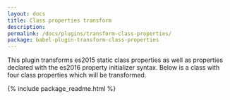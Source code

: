 ```yaml
---
layout: docs
title: Class properties transform
description:
permalink: /docs/plugins/transform-class-properties/
package: babel-plugin-transform-class-properties
---
```


This plugin transforms es2015 static class properties as well as
properties declared with the es2016 property initializer syntax.
Below is a class with four class properties which will be transformed.

{% include package_readme.html %}
